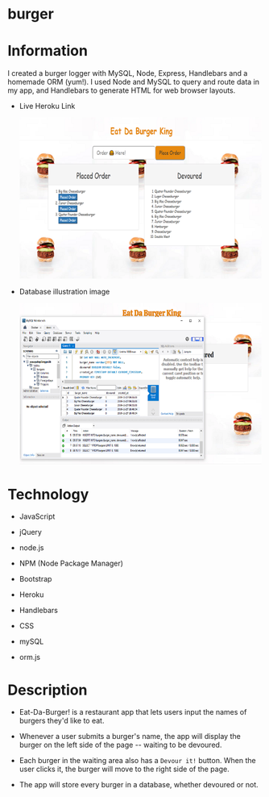 # burger

# Information

I created a burger logger with MySQL, Node, Express, Handlebars and a homemade ORM (yum!). I used Node and MySQL to query and route data in my app, and Handlebars to generate HTML for web browser layouts.

- Live Heroku Link

    <a href="https://the14thweb-burger.herokuapp.com/"><img src="images/eatdaburger02.png" ></a>

- Database illustration image

    <img src="images/sqlheroku02.png" >

# Technology 

- JavaScript

- jQuery

- node.js

- NPM (Node Package Manager)

- Bootstrap

- Heroku

- Handlebars

- CSS

- mySQL

- orm.js

# Description

- Eat-Da-Burger! is a restaurant app that lets users input the names of burgers they'd like to eat.

- Whenever a user submits a burger's name, the app will display the burger on the left side of the page -- waiting to be devoured.

- Each burger in the waiting area also has a `Devour it!` button. When the user clicks it, the burger will move to the right side    of the page.

* The app will store every burger in a database, whether devoured or not.